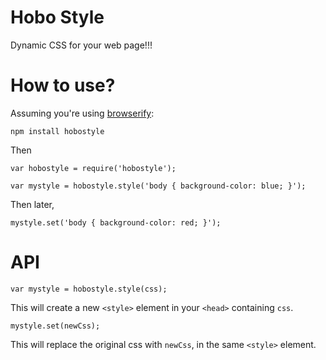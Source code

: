 # Hobo Style

Dynamic CSS for your web page!!!

# How to use?

Assuming you're using [browserify](https://github.com/substack/node-browserify):

    npm install hobostyle

Then

    var hobostyle = require('hobostyle');

    var mystyle = hobostyle.style('body { background-color: blue; }');

Then later,

    mystyle.set('body { background-color: red; }');

# API

    var mystyle = hobostyle.style(css);

This will create a new `<style>` element in your `<head>` containing `css`.

    mystyle.set(newCss);

This will replace the original css with `newCss`, in the same `<style>` element.
